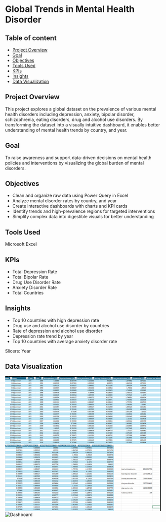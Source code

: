 # Global Trends in Mental Health Disorder

## Table of content
- [Project Overview](#project-overview)  
- [Goal](#goal)
- [Objectives](#objectives)
- [Tools Used](#tools-used) 
- [KPIs](#kpis)  
- [Insights](#insights)
- [Data Visualization](#data-visualization)

## Project Overview
This project explores a global dataset on the prevalence of various mental health disorders including depression, anxiety, bipolar disorder, schizophrenia, eating disorders, drug and alcohol use disorders. By transforming the dataset into a visually intuitive dashboard, it enables better understanding of mental health trends by country, and year.

## Goal
To raise awareness and support data-driven decisions on mental health policies and interventions by visualizing the global burden of mental disorders.

## Objectives
- Clean and organize raw data using Power Query in Excel
- Analyze mental disorder rates by country, and year
- Create interactive dashboards with charts and KPI cards
- Identify trends and high-prevalence regions for targeted interventions
- Simplify complex data into digestible visuals for better understanding

## Tools Used
Microsoft Excel

## KPIs
- Total Depression Rate
- Total Bipolar Rate
- Drug Use Disorder Rate
- Anxiety Disorder Rate
- Total Countries
  
## Insights
- Top 10 countries with high depression rate
- Drug use and alcohol use disorder by countries
- Rate of depression and alcohol use disorder
- Depression rate trend by year
- Top 10 countries with average anxiety disorder rate

Slicers:
 Year
    
## Data Visualization 
![table](https://github.com/Ola-ykay/Global_Trends_in_Mental_Health_Disorder/blob/main/mental-disorder-table.png)
![analysis](https://github.com/Ola-ykay/Global_Trends_in_Mental_Health_Disorder/blob/main/mental-disorder-analysis.png)
![Dashboard]()


